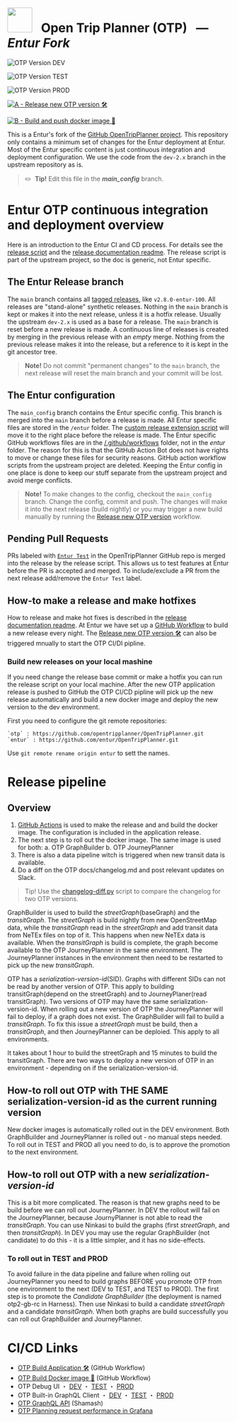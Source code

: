 # <img src="/doc/user/images/otp-logo.svg" width="56" /> &nbsp; Open Trip Planner (OTP)  &nbsp; — &nbsp; <em>Entur Fork</em>

![OTP Version DEV](http://otp2debug.dev.entur.org/otp/version-badge.svg?label=DEV&color=limegreen)

![OTP Version TEST](http://otp2debug.staging.entur.org/otp/version-badge.svg?label=TEST&color=orange)

![OTP Version PROD](http://otp2debug.entur.org/otp/version-badge.svg?label=PROD&color=crimson)


[![A - Release new OTP version 🛠️](https://github.com/entur/OpenTripPlanner/actions/workflows/entur-a-otp-release.yml/badge.svg)](https://github.com/entur/OpenTripPlanner/actions/workflows/entur-a-otp-release.yml)

[![B - Build and push docker image 🎁](https://github.com/entur/OpenTripPlanner/actions/workflows/entur-b-docker-build.yml/badge.svg)](https://github.com/entur/OpenTripPlanner/actions/workflows/entur-b-docker-build.yml)


This is a Entur's fork of the [GitHub OpenTripPlanner project](https://github.com/opentripplanner/OpenTripPlanner).
This repository only contains a minimum set of changes for the Entur deployment at Entur. Most
of the Entur specific content is just continuous integration and deployment configuration. We use
the code from the `dev-2.x` branch in the upstream repository as is.

> ✏️ &nbsp;**Tip!**  Edit this file in the **_main_config_** branch.
 

# Entur OTP continuous integration and deployment overview

Here is an introduction to the Entur CI and CD process. For details see the [release script](/script/custom-release.py)
and the [release documentation readme](/script/CUSTOM_RELEASE_README.md). The release script is part
of the upstream project, so the doc is generic, not Entur specific.

## The Entur Release branch

The `main` branch contains all [tagged releases](https://github.com/opentripplanner/OpenTripPlanner/tags), 
like `v2.8.0-entur-100`. All releases are "stand-alone" synthetic releases. Nothing in the `main` 
branch is kept or makes it into the next release, unless it is a hotfix release. Usually the 
upstream `dev-2.x` is used as a base for a release. The `main` branch is reset before a new release
is made. A continuous line of releases is created by merging in the previous release with an 
_empty_ merge. Nothing from the previous release makes it into the release, but a reference to it
is kept in the git ancestor tree. 
 
 > **Note!** Do not commit "permanent changes" to the `main` branch, the next release will reset 
 >           the main branch and your commit will be lost.


## The Entur configuration  
  
The `main_config` branch contains the Entur specific config. This branch is merged into the `main`
branch before a release is made. All Entur specific files are stored in the `/entur` folder. The
[custom release extension script](/script/custom-release-extension) will move it to the right place
before the release is made. The Entur specific GitHub workflows files are in the 
[/.github/workflows](/.github/workflows) folder, not in the _entur_ folder. The reason for this is
that the GitHub Action Bot does not have rights to move or change these files for security reasons.
GitHub action workflow scripts from the upstream project are deleted. Keeping the Entur config in
one place is done to keep our stuff separate from the upstream project and avoid merge conflicts.

> **Note!** To make changes to the config, checkout the `main_config` branch. Change the config, 
>           commit and push. The changes will make it into the next release (build nightly) or you 
>           may trigger a new build manually by running the [Release new OTP version](https://github.com/entur/OpenTripPlanner/actions/workflows/entur-a-otp-release.yml)
>           workflow. 


## Pending Pull Requests

PRs labeled with [`Entur Test`](https://github.com/opentripplanner/OpenTripPlanner/pulls?q=is%3Aopen+is%3Apr+label%3A%22Entur+Test%22)
in the OpenTripPlanner GitHub repo is merged into the release by the release script. This allows us
to test features at Entur before the PR is accepted and merged. To include/exclude a PR from the 
next release add/remove the `Entur Test` label.

## How-to make a release and make hotfixes

How to release and make hot fixes is described in the [release documentation readme](/script/CUSTOM_RELEASE_README.md).
At Entur we have set up a [GitHub Workflow](https://github.com/entur/OpenTripPlanner/actions) to 
build a new release every night. The [Release new OTP version 🛠️](https://github.com/entur/OpenTripPlanner/actions/workflows/entur-a-otp-release.yml) 
can also be triggered mnually to start the OTP CI/DI pipline. 


### Build new releases on your local mashine

If you need change the release base commit or make a hotfix you can run the release script on your
local machine. After the new OTP application release is pushed to GitHub the OTP CI/CD pipline will
pick up the new release automatically and build a new docker image and deploy the new version to
the dev environment.

First you need to configure the git remote repositories:

    `otp` : https://github.com/opentripplanner/OpenTripPlanner.git
    `entur` : https://github.com/entur/OpenTripPlanner.git

Use `git remote rename origin entur` to sett the names.


# Release pipeline

## Overview

1. [GitHub Actions](https://github.com/entur/OpenTripPlanner/actions) is used to make the release 
   and and build the docker image. The configuration is included in the application release.
2. The next step is to roll out the docker image. The same image is used for both:
   a. OTP GraphBuilder 
   b. OTP JourneyPlanner 
3. There is also a data pipeline witch is triggered when new transit data is available.
4. Do a diff on the OTP docs/changelog.md and post relevant updates on Slack.

> Tip! Use the [changelog-diff.py](script/changelog-diff.py) script to compare the changelog 
>      for two OTP versions.

GraphBuilder is used to build the _streetGraph_(baseGraph) and the _transitGraph_. The 
_streetGraph_ is build nightly from new OpenStreetMap data, while the _transitGraph_ read in the
_streetGraph_ and add transit data from NeTEx files on top of it. This happens when new NeTEx data
is available. When the _transitGraph_ is build is complete, the graph become available to the OTP
JourneyPlanner in the same environment. The JourneyPlanner instances in the environment then need
to be restarted to pick up the new _transitGraph_.

OTP has a _serialization-version-id_(SID). Graphs with different SIDs can not be read by another
version of OTP. This apply to building transitGraph(depend on the streetGraph) and to 
JourneyPlaner(read transitGraph). Two versions of OTP may have the same serialization-version-id.
When rolling out a new version of OTP the JourneyPlanner will fail to deploy, if a graph does not 
exist. The GraphBuilder will fail to build a _transitGraph_. To fix this issue a _streetGraph_ must
be build, then a _transitGraph_, and then JourneyPlanner can be deploied. This apply to all 
environments.

It takes about 1 hour to build the streetGraph and 15 minutes to build the transitGraph. There are
two ways to deploy a new version of OTP in an environment - depending on if the 
serialization-version-id. 


## How-to roll out OTP with THE SAME serialization-version-id as the current running version

New docker images is automatically rolled out in the DEV environment. Both GraphBuilder and 
JourneyPlanner is rolled out - no manual steps needed. To roll out in TEST and PROD all you need
to do, is to approve the promotion to the next environment.

## How-to roll out OTP with a new _serialization-version-id_

This is a bit more complicated. The reason is that new graphs need to be build before we can roll
out JourneyPlanner. In DEV the rollout will fail on the JourneyPlanner, because JournyPlanner is
not able to read the _transitGraph_. You can use Ninkasi to build the graphs (first 
_streetGraph_, and then _transitGraph_). In DEV you may use the regular GraphBuilder (not candidate)
to do this - it is a little simpler, and it has no side-effects.

### To roll out in TEST and PROD

To avoid failure in the data pipeline and failure when rolling out JourneyPlanner you need to build
graphs BEFORE you promote OTP from one environment to the next (DEV to TEST, and TEST to PROD). The
first step is to promote the _Candidate GraphBuilder_ (the deployment is named otp2-gb-rc in
Harness). Then use Ninkasi to build a candidate _streetGraph_ and a candidate _transitGraph_. When
both graphs are build successfully you can roll out GraphBuilder and JourneyPlanner.


# CI/CD Links
- [OTP Build Application 🛠️](https://github.com/entur/OpenTripPlanner/actions/workflows/entur-a-otp-release.yml) (GitHub Workflow)
- [OTP Build Docker image 🎁](https://github.com/entur/OpenTripPlanner/actions/workflows/entur-b-docker-build.yml) (GitHub Workflow)
- OTP Debug UI ・ [DEV](https://otp2debug.dev.entur.org/) ・ [TEST](https://otp2debug.staging.entur.org/) ・ [PROD](https://otp2debug.entur.org/) 
- OTP Built-in GraphQL Client ・ [DEV](https://otp2debug.dev.entur.org/graphiql?flavor=transmodel) ・ [TEST](https://otp2debug.staging.entur.org/graphiql?flavor=transmodel) ・ [PROD](https://otp2debug.entur.org/graphiql?flavor=transmodel) 
- [OTP GraphQL API](https://api.staging.entur.io/graphql-explorer/journey-planner-v3) (Shamash)
- [OTP Planning request performance in Grafana](https://grafana.entur.org/d/X1pi-Jxnz/otp-apis-performance-operations?orgId=1)
